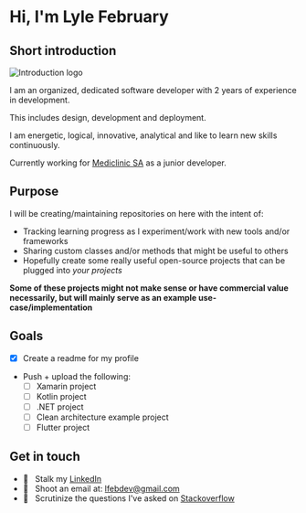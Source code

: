 # Hi, I'm Lyle February

## Short introduction

![Introduction logo](https://i.ibb.co/j83Kn8G/Github-Image.jpg "The only constant in the technology industry is change - Marc Benioff")



I am an organized, dedicated software developer with 2 years of experience in development.

This includes design, development and deployment.

I am energetic, logical, innovative, analytical and like to learn new skills continuously.

Currently working for [Mediclinic SA](https://www.mediclinic.co.za/) as a junior developer.

## Purpose

I will be creating/maintaining repositories on here with the intent of:

- Tracking learning progress as I experiment/work with new tools and/or frameworks
- Sharing custom classes and/or methods that might be useful to others
- Hopefully create some really useful open-source projects that can be plugged into *your projects*

**Some of these projects might not make sense or have commercial value necessarily, but will mainly serve as an example use-case/implementation**

## Goals

- [X] Create a readme for my profile
- Push + upload the following:
  - [ ] Xamarin project
  - [ ] Kotlin project
  - [ ] .NET project
  - [ ] Clean architecture example project
  - [ ] Flutter project

## Get in touch

- 👔 &nbsp; Stalk my [LinkedIn](https://za.linkedin.com/in/lyle-february-7264561ab)
- 📧 &nbsp; Shoot an email at: lfebdev@gmail.com
- 👀 &nbsp; Scrutinize the questions I've asked on [Stackoverflow](https://stackoverflow.com/users/17294807/lyle-february)
